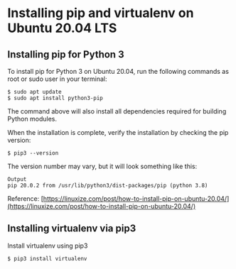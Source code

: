 # Installing pip and virtualenv on Ubuntu 20.04 LTS

## Installing pip for Python 3

To install pip for Python 3 on Ubuntu 20.04, run the following commands as root or sudo user in your terminal:
```
$ sudo apt update
$ sudo apt install python3-pip
```

The command above will also install all dependencies required for building Python modules.

When the installation is complete, verify the installation by checking the pip version:
```
$ pip3 --version
```

The version number may vary, but it will look something like this:
```
Output
pip 20.0.2 from /usr/lib/python3/dist-packages/pip (python 3.8)
```

Reference: [https://linuxize.com/post/how-to-install-pip-on-ubuntu-20.04/](https://linuxize.com/post/how-to-install-pip-on-ubuntu-20.04/)

## Installing virtualenv via pip3

Install virtualenv using pip3
```
$ pip3 install virtualenv
```
